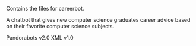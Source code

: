 Contains the files for careerbot.

A chatbot that gives new computer science graduates career advice based on their favorite computer science subjects.

Pandorabots
v2.0
XML v1.0 
